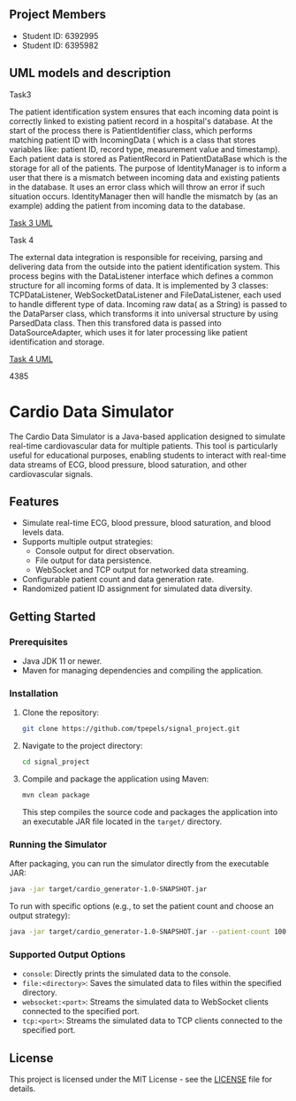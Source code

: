 ## Project Members
- Student ID: 6392995
- Student ID: 6395982

## UML models and description
Task3 
 
The patient identification system ensures that each incoming data point is correctly linked to existing patient record in a hospital's database. At the start of the process there is PatientIdentifier class, which performs matching patient ID with IncomingData ( which is a class that stores variables like: patient ID, record type, measurement value and timestamp).
Each patient data is stored as PatientRecord in PatientDataBase which is the storage for all of the patients. The purpose of IdentityManager is to inform a user that there is a mismatch between incoming data and existing patients in the database. It uses an error class which will throw an error if such situation occurs. IdentityManager then will handle the mismatch by (as an example) adding the patient from incoming data to the database.

[Task 3 UML](./uml_models/Task3UML.pdf)

Task 4 

The external data integration is responsible for receiving, parsing and delivering data from 
the outside into the patient identification system. This process begins with the DataListener interface which defines a common structure for all incoming forms of data. It is implemented by 3 classes: TCPDataListener, WebSocketDataListener and FileDataListener, each used to handle different type of data. Incoming raw data( as  a String) is passed to the DataParser class, which transforms it into universal structure by using ParsedData class. Then this transfored data is passed into DataSourceAdapter, which uses it for later processing like patient identification and storage.

[Task 4 UML](./uml_models/Task4UML.pdf)

4385
# Cardio Data Simulator

The Cardio Data Simulator is a Java-based application designed to simulate real-time cardiovascular data for multiple patients. This tool is particularly useful for educational purposes, enabling students to interact with real-time data streams of ECG, blood pressure, blood saturation, and other cardiovascular signals.

## Features

- Simulate real-time ECG, blood pressure, blood saturation, and blood levels data.
- Supports multiple output strategies:
  - Console output for direct observation.
  - File output for data persistence.
  - WebSocket and TCP output for networked data streaming.
- Configurable patient count and data generation rate.
- Randomized patient ID assignment for simulated data diversity.

## Getting Started

### Prerequisites

- Java JDK 11 or newer.
- Maven for managing dependencies and compiling the application.

### Installation

1. Clone the repository:

   ```sh
   git clone https://github.com/tpepels/signal_project.git
   ```

2. Navigate to the project directory:

   ```sh
   cd signal_project
   ```

3. Compile and package the application using Maven:
   ```sh
   mvn clean package
   ```
   This step compiles the source code and packages the application into an executable JAR file located in the `target/` directory.

### Running the Simulator

After packaging, you can run the simulator directly from the executable JAR:

```sh
java -jar target/cardio_generator-1.0-SNAPSHOT.jar
```

To run with specific options (e.g., to set the patient count and choose an output strategy):

```sh
java -jar target/cardio_generator-1.0-SNAPSHOT.jar --patient-count 100 --output file:./output
```

### Supported Output Options

- `console`: Directly prints the simulated data to the console.
- `file:<directory>`: Saves the simulated data to files within the specified directory.
- `websocket:<port>`: Streams the simulated data to WebSocket clients connected to the specified port.
- `tcp:<port>`: Streams the simulated data to TCP clients connected to the specified port.

## License

This project is licensed under the MIT License - see the [LICENSE](LICENSE) file for details.
